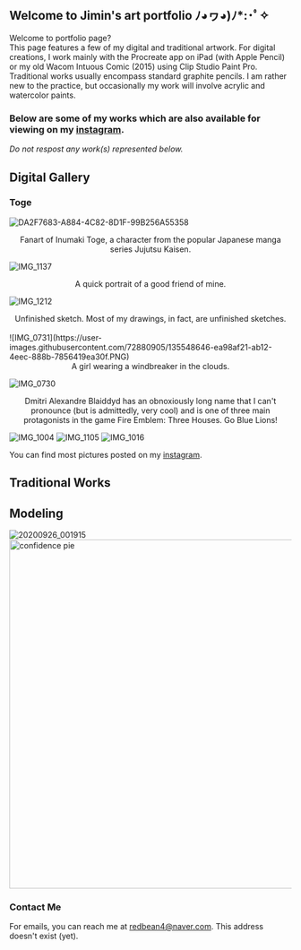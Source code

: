 <br>

## Welcome to Jimin's art portfolio ﾉ◕ヮ◕)ﾉ*:･ﾟ✧

Welcome to portfolio page?
<br>
This page features a few of my digital and traditional artwork. For digital creations, I work mainly with the Procreate app on iPad (with Apple Pencil) or my old Wacom Intuous Comic (2015) using Clip Studio Paint Pro. Traditional works usually encompass standard graphite pencils. I am rather new to the practice, but occasionally my work will involve acrylic and watercolor paints. 

### Below are some of my works which are also available for viewing on my [instagram](https://www.instagram.com/tteoksoonie/).

_Do not respost any work(s) represented below._

## Digital Gallery
### Toge

![DA2F7683-A884-4C82-8D1F-99B256A55358](https://user-images.githubusercontent.com/72880905/135547664-09a96871-f0db-40b0-9179-97e0284f7f6f.JPG)

<div align="center">Fanart of Inumaki Toge, a character from the popular Japanese manga series Jujutsu Kaisen.</div>

![IMG_1137](https://user-images.githubusercontent.com/72880905/135547824-1a86d2c8-e95d-4fbe-bf5f-ec85ba17b353.PNG)
            
<div align="center">A quick portrait of a good friend of mine.</div>

![IMG_1212](https://user-images.githubusercontent.com/72880905/135547850-14c5417b-b07a-467f-8556-93a0886e3c97.jpg)

<div align="center">Unfinished sketch. Most of my drawings, in fact, are unfinished sketches.</div>

<br>
![IMG_0731](https://user-images.githubusercontent.com/72880905/135548646-ea98af21-ab12-4eec-888b-7856419ea30f.PNG)
<div align="center">A girl wearing a windbreaker in the clouds.</div>

![IMG_0730](https://user-images.githubusercontent.com/72880905/135548656-dc1defc4-b4bd-49c8-bc4a-57e159cdf9dc.PNG)
<div align="center">Dmitri Alexandre Blaiddyd has an obnoxiously long name that I can't pronounce (but is admittedly, very cool) and is one of three main protagonists in the game Fire Emblem: Three Houses. Go Blue Lions!</div>

![IMG_1004](https://user-images.githubusercontent.com/72880905/135548670-3af13365-01ed-447f-a3bf-fa2d2e9c2b4a.PNG)
![IMG_1105](https://user-images.githubusercontent.com/72880905/135548683-ef03ffb1-a47a-4f3d-a41d-967dc121e73d.jpg)
![IMG_1016](https://user-images.githubusercontent.com/72880905/135548676-874f8569-892b-447d-a98f-dde0a8ae5632.PNG)

You can find most pictures posted on my [instagram](https://www.instagram.com/tteoksoonie/).

## Traditional Works

## Modeling
![20200926_001915](https://user-images.githubusercontent.com/72880905/135549222-3a2c43ce-934f-46dc-ab3d-0c94049660b2.jpg)
<img width="623" alt="confidence pie" src="https://user-images.githubusercontent.com/72880905/135549225-d4047111-8e74-46aa-8422-7a61b7c47789.png">

### Contact Me

For emails, you can reach me at redbean4@naver.com.
This address doesn't exist (yet).
